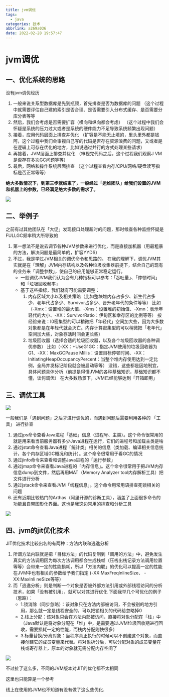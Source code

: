 ```yaml
---
title: jvm调优
tags:
  - java
categories: 技术
abbrlink: a269a036
date: 2022-02-28 19:57:47
---
```

# jvm调优

## 一、优化系统的思路

没有jvm调优经历

1. 一般来说关系型数据库是先到瓶颈，首先排查是否为数据库的问题
   （这个过程中就需要评估自己建的索引是否合理、是否需要引入分布式缓存、是否需要分库分表等等
2. 然后，我们会考虑是否需要扩容（横向和纵向都会考虑）
   （这个过程中我们会怀疑是系统的压力过大或者是系统的硬件能力不足导致系统频繁出现问题）
3. 接着，应用代码层面上排查并优化
   （扩容是不能无止境的，里头里外都是钱阿，这个过程中我们会审视自己写的代码是否存在资源浪费的问题，又或者是在逻辑上可存在优化的地方，比如说通过并行的方式处理某些请求)
4. 再接着，JVM层面上排查并优化
   （审视完代码之后，这个过程我们观察J VM是否存在多次GC问题等等）
5. 最后，网络和操作系统层面排查
   （这个过程查看内存/CPU/网络/硬盘读写指标是否正常等等）

**绝大多数情况下，到第三步就结束了，一般经过「运维团队」给我们设置的JVM和机器上的参数，已经满足绝大多数的需求了。**

![](https://cdn.jsdelivr.net/gh/swimminghao/picture@main/img/ymDKDD_20210923115445.png)

## 二、举例子

之前有过其他团队在「大促」发现接口处理超时的问题，那时候查各种监控怀疑是FULLGC频率稍大所导致的

1. 第一想法不是说去调节各种JVM参数来进行优化，而是直接加机器（用最粗暴的方法，解决问题是最简单的，扩容YYDS）
2. 不过，我是学过JVM相关的调优命令和思路的。
   在我的理解下，调优JVM其实就是在「理解」JVM内存结构以及各种垃圾收集器前提下，结合自己的现有的业务来「调整参数」，使自己的应用能够正常稳定运行。
   - 一般调优JVM我们认为会有几种指标可以参考：「吞吐量」、「停顿时间」和「垃圾回收频率」
   - 基于这些指标，我们就有可能需要调整：
     1. 内存区域大小以及相关策略（比如整块堆内存占多少、新生代占多少、老年代占多少、Survivor占多少、晋升老年代的条件等等）
        比如（-Xmx：设置堆的最大值、-Xms：设置堆的初始值、-Xmn：表示年轻代的大小、-XX：SurvivorRatio：伊甸区和幸存区的比例等等）
        按经验来说：I0密集型的可以稍微把「年轻代」空间加大些，因为大多数对象都是在年轻代就会灭亡。内存计算密集型的可以稍微把「老年代」空间加大些，对象存活时间会更长些）
     2. 垃圾回收器（选择合适的垃圾回收器，以及各个垃圾回收器的各种调优参数）
        比如（-XX：+UseG1GC：指定JVM使用的垃圾回收器为G1、-XX：MaxGCPause Millis：设置目标停顿时间、-XX：InitiatingHeapOccupancyPercent：当整个堆内存使用达到一定比例，全局并发标记阶段就会被启动等等）
        没错，这些都是因地制宜，具体问题具体分析（前提是得懂JVM的各种基础知识，基础知识都不懂，谈何调优）
        在大多数场景下，JVM已经能够达到「开箱即用」

## 三、调优工具

![](https://cdn.jsdelivr.net/gh/swimminghao/picture@main/img/Ixx1QR_20210923115955.png)

一般我们是「遇到问题」之后才进行调优的，而遇到问题后需要利用各种的 「工具」 进行排查

1. 通过jps命令查看Java进程「基础」信息（进程号、主类）。这个命令很常用的就是用来看当前服务器有多少Java进程在运行，它们的进程号和加载主类是啥
2. 通过jstat命令查看Java进程「统计类」相关的信息（类加载、编译相关信息统计，各个内存区域GC概况和统计）。这个命令很常用于看GC的情况
3. 通过jinfo命令来查看和调整Java进程的「运行参数」
4. 通过jmap命令来查看Java进程的「内存信息」。这个命令很常用于把JVM内存信息dump到文件，然后再用MAT（Memory Analyzer tool内存解析工具）把文件进行分析
5. 通过jstack命令来查看JVM「线程信息」。这个命令用常用语排查死锁相关的问题
6. 还有近期比较热门的Arthas（阿里开源的诊断工具），涵盖了上面很多命令的功能且自带图形化界面。这也是我这边常用的排查和分析工具

![](https://cdn.jsdelivr.net/gh/swimminghao/picture@main/img/HzOR97_20210923141932.png)

## 四、jvm的jit优化技术

JIT优化技术比较出名的有两种：方法内联和逃逸分析

1. 所谓方法内联就是把「目标方法」的代码复制到「调用的方法」中，避免发生真实的方法调用因为每次方法调用都会生成栈帧（压栈出栈记录方法调用位置等等）会带来一定的性能损耗，所以「方法内联」的优化可以提高一定的性能
   在JVM中也有相关的参数给予我们指定 (-XX:MaxFreqlnlineSize、 -XX:MaxInli neSize等等）
2. 而「逃逸分析」则是判断一个对象是否被外部方法引用或外部线程访问的分析技术，如果「没有被引用」，就可以对其进行优化
   下面我举几个可优化的例子（思路）：
   - 1.锁消除（同步忽略）：该对象只在方法内部被访问，不会被别的地方引用，那么就一定是线程安全的，可以把锁相关的代码给忽略掉0
   - 2.栈上分配：该对象只会在方法内部被访问，直接将对象分配在「栈」中（Java默认是将对象分配在「堆」中，是需要通过JVM垃圾回收期进行回收，需要损耗一定的性能，而栈内分配则快很多）
   - 3.标量替换/分离对象：当程序真正执行的时候可以不创建这个对象，而直接创建它的成员变量来代替。将对象拆分后，可以分配对象的成员变量在栈或寄存器上，原本的对象就无需分配内存空间了

![](https://cdn.jsdelivr.net/gh/swimminghao/picture@main/img/D1Gg1I_20210923142207.png)

不过扯了这么多，不同的JVM版本对JIT的优化都不太相同

这里也只能算是一个参考

线上在使用的JVM也不知道有没有做了这么些优化.